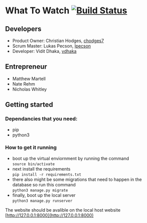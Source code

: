 # What To Watch [![Build Status](https://travis-ci.com/chodges7/WhatToWatch.svg?branch=master)](https://travis-ci.com/chodges7/WhatToWatch)

## Developers
* Product Owner: Christian Hodges, [chodges7](https://github.com/chodges7)
* Scrum Master: Lukas Pecson, [lpecson](https://github.com/lpecson)
* Developer: Vidit Dhaka, [vdhaka](https://github.com/vdhaka)

## Entrepreneur
* Matthew Martell
* Nate Rehm
* Nicholas Whitley

## Getting started
### Dependancies that you need:
* pip
* python3

### How to get it running
* boot up the virtual enviornment by running the command  
```source bin/activate```
* next install the requirements  
```pip install -r requirements.txt```
* there also might be some migrations that need to happen in the database so run this command  
```python3 manage.py migrate```
* finally, boot up the local server  
```python3 manage.py runserver```

The website should be avalible on the local host website [http://127.0.0.1:8000](http://127.0.0.1:8000)
